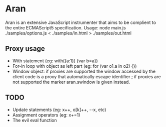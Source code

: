 Aran
====

Aran is an extensive JavaScript instrumenter that aims to be complient to the entire ECMAScript5 specification.
Usage:
node main.js ./samples/options.js < ./samples/in.html > ./samples/out.html

Proxy usage
-----------
* With statement (eg: with({a:1}) {var b=a})
* For-in loop with object as left part (eg: for (var o1.a in o2) {})
* Window object: if proxies are supported the window accessed by the client code is a proxy that automatically escape identifier ; if proxies are not supported the marker aran.swindow is given instead.

TODO
----
* Update statements (eg: x++, o[k]++, --x, etc)
* Assignment operators (eg: x+=1)
* The evil eval function
